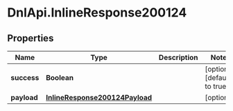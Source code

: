 # DnlApi.InlineResponse200124

## Properties
Name | Type | Description | Notes
------------ | ------------- | ------------- | -------------
**success** | **Boolean** |  | [optional] [default to true]
**payload** | [**InlineResponse200124Payload**](InlineResponse200124Payload.md) |  | [optional] 


